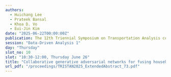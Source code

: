 ```yaml
---
authors:
  - Huichang Lee
  - Prateek Bansal
  - Khoa D. Vo
  - Eui-Jin Kim
date: "2025-06-22T00:00:00Z"
publication: The 12th Triennial Symposium on Transportation Analysis conference
session: "Data-Driven Analysis 1"
day: "Thursday"
slot_no: 10
slot: "10:30-12:00, Thursday June 26"
title: "Collaborative generative adversarial networks for fusing household travel survey and smart card data to generate heterogeneous activity schedules"
url_pdf: "/proceedings/TRISTAN2025_ExtendedAbstract_73.pdf"
---
```

